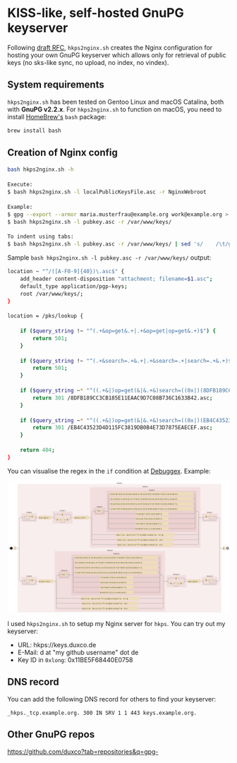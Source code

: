 # KISS-like, self-hosted GnuPG keyserver

Following [draft RFC](https://datatracker.ietf.org/doc/html/draft-shaw-openpgp-hkp-00), `hkps2nginx.sh` creates the Nginx configuration for hosting your own GnuPG keyserver which allows only for retrieval of public keys (no sks-like sync, no upload, no index, no vindex).

## System requirements

`hkps2nginx.sh` has been tested on Gentoo Linux and macOS Catalina, both with **GnuPG v2.2.x**. For `hkps2nginx.sh` to function on macOS, you need to install [HomeBrew's](https://brew.sh/) `bash` package:

```bash
brew install bash
```

## Creation of Nginx config

```bash
bash hkps2nginx.sh -h

Execute:
$ bash hkps2nginx.sh -l localPublicKeysFile.asc -r NginxWebroot

Example:
$ gpg --export --armor maria.musterfrau@example.org work@example.org > pubkey.asc
$ bash hkps2nginx.sh -l pubkey.asc -r /var/www/keys/

To indent using tabs:
$ bash hkps2nginx.sh -l pubkey.asc -r /var/www/keys/ | sed 's/    /\t/g' | sed 's/^\([^$]\)/\t\t\1/'
```

Sample `bash hkps2nginx.sh -l pubkey.asc -r /var/www/keys/` output:

```bash
location ~ "^/([A-F0-9]{40})\.asc$" {
    add_header content-disposition "attachment; filename=$1.asc";
    default_type application/pgp-keys;
    root /var/www/keys/;
}

location = /pks/lookup {

    if ($query_string !~ "^(.+&op=get&.+|.+&op=get|op=get&.+)$") {
        return 501;
    }

    if ($query_string !~ "^(.+&search=.+&.+|.+&search=.+|search=.+&.+)$") {
        return 501;
    }

    if ($query_string ~* "^((.+&|)op=get(&|&.+&)search=((0x|)(8DFB189CC3CB185E11EAAC9D7C08B736C1633B42|8C3DEF348CB137FD8738DDC94026E4D290126DCC|62050246C4646021A3FE09A57B7B0F3EDE5BEC71|4397EFC99AADC1E6A322595EB4B5FCD11440A0E1|7C08B736C1633B42|4026E4D290126DCC|7B7B0F3EDE5BEC71|B4B5FCD11440A0E1)|maria.musterfrau@example.org|maria.musterfrau@example.de|maria.musterfrau@example.eu)(&.+|)|(.+&|)search=((0x|)(8DFB189CC3CB185E11EAAC9D7C08B736C1633B42|8C3DEF348CB137FD8738DDC94026E4D290126DCC|62050246C4646021A3FE09A57B7B0F3EDE5BEC71|4397EFC99AADC1E6A322595EB4B5FCD11440A0E1|7C08B736C1633B42|4026E4D290126DCC|7B7B0F3EDE5BEC71|B4B5FCD11440A0E1)|maria.musterfrau@example.org|maria.musterfrau@example.de|maria.musterfrau@example.eu)(&|&.+&)op=get(&.+|))$") {
        return 301 /8DFB189CC3CB185E11EAAC9D7C08B736C1633B42.asc;
    }

    if ($query_string ~* "^((.+&|)op=get(&|&.+&)search=((0x|)(EB4C43523D4D115FC3819DB0B4E73D7875EAECEF|0B33887A90261BBD0770974A93C54FB4E75F996E|7EB84A3614483BB36E0DAB458DC7A31A1E2268F1|3B2445AB428E0BE4BB55D59253728297B1A6C888|B4E73D7875EAECEF|93C54FB4E75F996E|8DC7A31A1E2268F1|53728297B1A6C888)|work@example.org)(&.+|)|(.+&|)search=((0x|)(EB4C43523D4D115FC3819DB0B4E73D7875EAECEF|0B33887A90261BBD0770974A93C54FB4E75F996E|7EB84A3614483BB36E0DAB458DC7A31A1E2268F1|3B2445AB428E0BE4BB55D59253728297B1A6C888|B4E73D7875EAECEF|93C54FB4E75F996E|8DC7A31A1E2268F1|53728297B1A6C888)|work@example.org)(&|&.+&)op=get(&.+|))$") {
        return 301 /EB4C43523D4D115FC3819DB0B4E73D7875EAECEF.asc;
    }

    return 404;
}
```

You can visualise the regex in the `if` condition at [Debuggex](https://www.debuggex.com/). Example:

![Debuggex](assets/debuggex.png)

I used `hkps2nginx.sh` to setup my Nginx server for `hkps`. You can try out my keyserver:

- URL: hkps://keys.duxco.de
- E-Mail: d at "my github username" dot de
- Key ID in `0xlong`: 0x11BE5F68440E0758

## DNS record

You can add the following DNS record for others to find your keyserver:

```
_hkps._tcp.example.org. 300 IN SRV 1 1 443 keys.example.org.
```

## Other GnuPG repos

https://github.com/duxco?tab=repositories&q=gpg-
